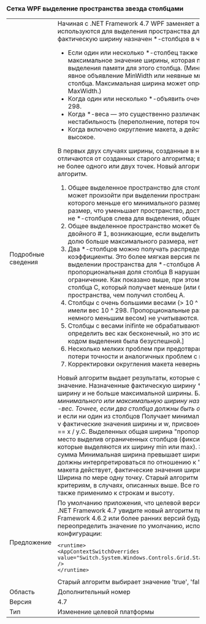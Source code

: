 ### <a name="wpf-grid-allocation-of-space-to-star-columns"></a>Сетка WPF выделение пространства звезда столбцами

|   |   |
|---|---|
|Подробные сведения|Начиная с .NET Framework 4.7 WPF заменяет алгоритм, <xref:System.Windows.Controls.Grid> используются для выделения пространства для *-столбцов. Это приведет к изменению фактическую ширину назначен *-столбцов в число вариантов:<ul><li>Если один или несколько *-столбец также использует минимальное или максимальное значение ширины, которая переопределяет пропорционально выделения памяти для этого столбца. (Минимальная ширина могут наследовать из явное объявление MinWidth или неявные минимум, полученный от содержимого столбца. Максимальная ширина может определяться только явно, из объявления MaxWidth.)</li><li>Когда один или несколько *-объявить очень больших столбцов *-вес, больше 10 ^ 298.</li><li>Когда *-веса — это существенно различающихся сталкиваться с плавающей запятой нестабильность (переполнение, потеря точности, потеря точности).</li><li>Когда включено округление макета, а действующее значение DPI дисплея достаточно высокое.</li></ul>В первых двух случаях ширины, созданные в новом алгоритме может быть значительно отличаются от созданных старого алгоритма; в последнем случае на отличие может быть не более одного или двух точек. Новый алгоритм устраняет несколько ошибок в старый алгоритм.<ol><li>Общее выделенное пространство для столбцов может превышать ширину сетки. Это может произойти при выделении пространства для столбца, пропорциональная доля которого меньше его минимального размера. Алгоритм выделяет минимальный размер, что уменьшает пространство, доступное для других столбцов. При наличии не *-столбцов слева для выделения, общее выделение будет слишком велик.</li><li>Общее выделенное пространство может быть меньше ширины сетки. Это проблема двойного # 1, возникающие, если выделить столбец которого пропорциональную долю больше максимального размера, нет *-столбцов слева, чтобы занять slack.</li><li>Два *-столбцов можно получать распределения, не зависящее их *-весовые коэффициенты. Это более мягкая версия первой или второй проблемы возникает при выделении пространства для *-столбцов A, B и C (в таком порядке), когда пропорциональная доля столбца B нарушает его минимальное (или максимальное) ограничение. Как показано выше, при этом изменяется место, доступное для столбца C, который получает меньше (или больше) пропорционально выделенного пространства, чем получил столбец A.</li><li>Столбцы с очень большими весами (&gt; 10 ^ 298) обрабатываются как если бы они имели вес 10 ^ 298. Пропорциональные различия между ними (и между столбцами с немного меньшим весом) не учитываются.</li><li>Столбцы с весами inifinte не обрабатываются правильно. [Фактически невозможно определить вес как бесконечный, но это искусственное ограничение. Его обработка кодом выделения была безуспешной.]</li><li>Несколько мелких проблем при предотвращении переполнения, нехватки данных, потери точности и аналогичных проблем с плавающей запятой.</li><li>Корректировки округления макета неверны при достаточно высоком DPI.</li></ol>Новый алгоритм выдает результаты, которые соответствуют следующие условия: значение. Назначенные фактическую ширину *-меньше никогда не его минимальную ширину и не больше максимальной ширины. Б. Каждый <em>-столбец, который не назначен минимального или максимальную ширину назначен шириной пропорционально его <em>-вес. Точнее, если два столбца должны быть объявлены с ширина x</em> и y</em> соответственно, и если ни один из столбцов Получает минимальное или максимальное значение ширины, v фактические значения ширины и w, присвоенные столбцам в той же пропорции: v / w == x / y.C. Выделенных общая ширина &quot;пропорционально&quot; *-столбцов равно свободное место выделив ограниченных столбцов (фиксированной, автоматически, и *-столбцы, которые выделяются их ширину min или max). Это может равняться нулю, например если сумма Минимальная ширина превышает ширину availbable сетки. Г. Эти инструкции должны интерпретироваться по отношению к &quot;идеальный&quot; макета. Если округление макета действует, фактические значения ширины может отличаться от идеальной Ширина по мере одну точку. Старый алгоритм соблюдаться (A), но не учитывает другим критериям, в случаях, описанных выше. Все говорят о столбцах и ширины в этой статье также применимо к строкам и высоту.|
|Предложение|По умолчанию приложения, что целевой версии платформы .NET Framework, начиная с .NET Framework 4.7 увидите новый алгоритм при приложений, предназначенных для .NET Framework 4.6.2 или более ранних версий будут видеть старый алгоритм. Чтобы переопределить значение по умолчанию, используйте следующий параметр конфигурации:<pre><code class="language-xml">&lt;runtime&gt;&#13;&#10;&lt;AppContextSwitchOverrides value=&quot;Switch.System.Windows.Controls.Grid.StarDefinitionsCanExceedAvailableSpace=true&quot; /&gt;&#13;&#10;&lt;/runtime&gt;&#13;&#10;</code></pre>Старый алгоритм выбирает значение 'true', 'false' выбирает новый алгоритм.|
|Область|Дополнительный номер|
|Версия|4.7|
|Тип|Изменение целевой платформы|

